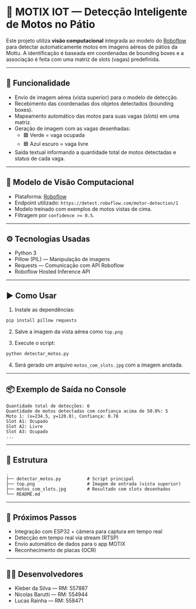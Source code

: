 # 🧠 MOTIX IOT — Detecção Inteligente de Motos no Pátio

Este projeto utiliza **visão computacional** integrada ao modelo do [Roboflow](https://roboflow.com) para detectar automaticamente motos em imagens aéreas de pátios da Mottu. A identificação é baseada em coordenadas de bounding boxes e a associação é feita com uma matriz de slots (vagas) predefinida.

---

## 📸 Funcionalidade

- Envio de imagem aérea (vista superior) para o modelo de detecção.
- Recebimento das coordenadas dos objetos detectados (bounding boxes).
- Mapeamento automático das motos para suas vagas (slots) em uma matriz.
- Geração de imagem com as vagas desenhadas:
  - 🟩 Verde = vaga ocupada
  - 🟦 Azul escuro = vaga livre
- Saída textual informando a quantidade total de motos detectadas e status de cada vaga.

---

## 🧠 Modelo de Visão Computacional

- Plataforma: [Roboflow](https://universe.roboflow.com/ilyass/motor-detection)
- Endpoint utilizado: `https://detect.roboflow.com/motor-detection/1`
- Modelo treinado com exemplos de motos vistas de cima.
- Filtragem por `confidence >= 0.5`.

---

## ⚙️ Tecnologias Usadas

- Python 3
- Pillow (PIL) — Manipulação de imagens
- Requests — Comunicação com API Roboflow
- Roboflow Hosted Inference API

---

## ▶️ Como Usar

1. Instale as dependências:

```bash
pip install pillow requests
```

2. Salve a imagem da vista aérea como `top.png`

3. Execute o script:

```bash
python detectar_motos.py
```

4. Será gerado um arquivo `motos_com_slots.jpg` com a imagem anotada.

---

## 📦 Exemplo de Saída no Console

```
Quantidade total de detecções: 6
Quantidade de motos detectadas com confiança acima de 50.0%: 5
Moto 1: (x=234.5, y=120.0), Confiança: 0.78
Slot A1: Ocupado
Slot A2: Livre
Slot A3: Ocupado
...
```

---

## 📂 Estrutura

```
.
├── detectar_motos.py          # Script principal
├── top.png                    # Imagem de entrada (vista superior)
├── motos_com_slots.jpg        # Resultado com slots desenhados
└── README.md
```

---

## 🧪 Próximos Passos

- Integração com ESP32 + câmera para captura em tempo real
- Detecção em tempo real via stream (RTSP)
- Envio automático de dados para o app MOTIX
- Reconhecimento de placas (OCR)

---

## 👨‍💻 Desenvolvedores

- Kleber da Silva — RM: 557887
- Nicolas Barutti — RM: 554944
- Lucas Rainha — RM: 558471